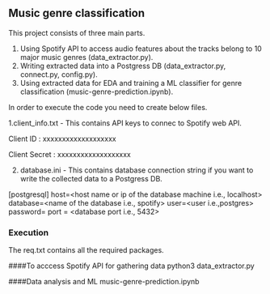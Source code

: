 ## Music genre classification

This project consists of three main parts.
1. Using Spotify API to access audio features about the tracks belong to 10 major music genres (data_extractor.py).
2. Writing extracted data into a Postgress DB (data_extractor.py, connect.py, config.py).
3. Using extracted data for EDA and training a ML classifier for genre classification (music-genre-prediction.ipynb).

In order to execute the code you need to create below files.

1.client_info.txt - This contains API keys  to connec to Spotify web API.

Client ID : xxxxxxxxxxxxxxxxxxx

Client Secret : xxxxxxxxxxxxxxxxxxx

2. database.ini - This contains database connection string if you want to write the collected data to a Postgress DB.

[postgresql]
host=<host name or ip of the database machine i.e., localhost>
database=<name of the database i.e., spotify>
user=<user i.e.,postgres>
password=<password>
port = <database port i.e., 5432>

### Execution

The req.txt contains all the required packages.

####To acccess Spotify API for gathering data
python3 data_extractor.py 

####Data analysis and ML
music-genre-prediction.ipynb